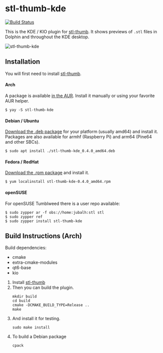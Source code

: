 stl-thumb-kde
=============

[![Build Status](https://github.com/unlimitedbacon/stl-thumb-kde/actions/workflows/cmake.yml/badge.svg)](https://github.com/unlimitedbacon/stl-thumb-kde/actions/workflows/cmake.yml)

This is the KDE / KIO plugin for [stl-thumb](https://github.com/unlimitedbacon/stl-thumb). It shows previews of `.stl` files in Dolphin and throughout the KDE desktop.

![stl-thumb-kde](https://user-images.githubusercontent.com/3131268/116009004-fe666680-a5cb-11eb-9ecf-cb443120c2d5.png)

## Installation

You will first need to install [stl-thumb](https://github.com/unlimitedbacon/stl-thumb).

#### Arch

A package is available [in the AUR](https://aur.archlinux.org/packages/stl-thumb-kde/). Install it manually or using your favorite AUR helper.

```
$ yay -S stl-thumb-kde
```

#### Debian / Ubuntu

[Download the .deb package](https://github.com/unlimitedbacon/stl-thumb-kde/releases/latest) for your platform (usually amd64) and install it. Packages are also available for armhf (Raspberry Pi) and arm64 (Pine64 and other SBCs).

```
$ sudo apt install ./stl-thumb-kde_0.4.0_amd64.deb
```
#### Fedora / RedHat

[Download the .rpm package](https://github.com/unlimitedbacon/stl-thumb-kde/releases/latest) and install it.
```
$ yum localinstall stl-thumb-kde-0.4.0_amd64.rpm
```

#### openSUSE

For openSUSE Tumblweed there is a user repo available:

```
$ sudo zypper ar -f obs://home:jubalh:stl stl
$ sudo zypper ref
$ sudo zypper install stl-thumb-kde
```

Build Instructions (Arch)
------------------

Build dependencies:
* cmake
* extra-cmake-modules
* qt6-base
* kio

1. Install [stl-thumb](https://github.com/unlimitedbacon/stl-thumb)
2. Then you can build the plugin.
    ```
    mkdir build
    cd build
    cmake -DCMAKE_BUILD_TYPE=Release ..
    make
    ```
3. And install it for testing.
    ```
    sudo make install
    ```
4. To build a Debian package
    ```
    cpack
    ```

